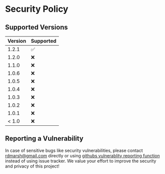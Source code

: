 # Security Policy

## Supported Versions

| Version | Supported          |
| ------- | ------------------ |
| 1.2.1   | :white_check_mark: |
| 1.2.0   | :x:                |
| 1.1.0   | :x:                |
| 1.0.6   | :x:                |
| 1.0.5   | :x:                |
| 1.0.4   | :x:                |
| 1.0.3   | :x:                |
| 1.0.2   | :x:                |
| 1.0.1   | :x:                |
| < 1.0   | :x:                |

## Reporting a Vulnerability

In case of sensitive bugs like security vulnerabilities, please contact
rdmarsh@gmail.com directly or using [githubs vulnerablity reporting
function] instead of using issue tracker. We value your effort to
improve the security and privacy of this project!

[githubs vulnerablity reporting function]: https://github.com/rdmarsh/elm/security
